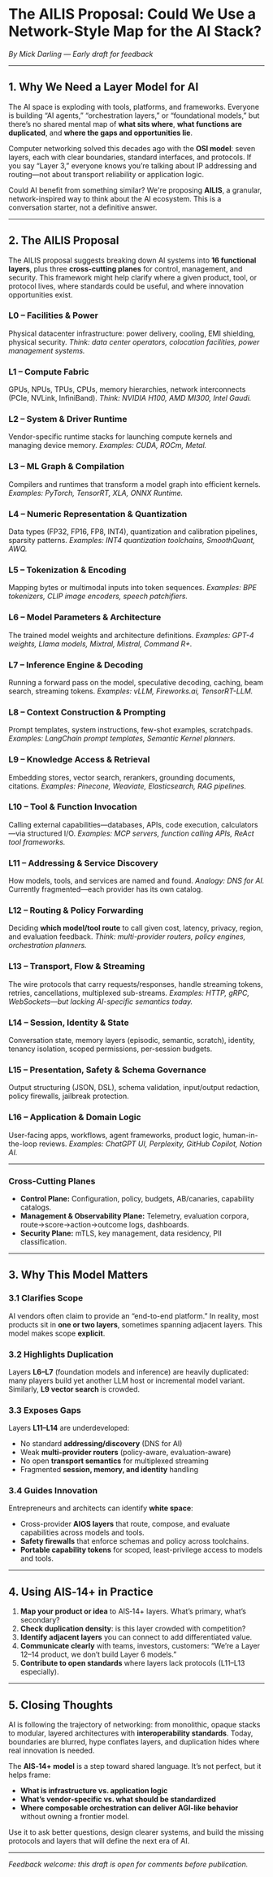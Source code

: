 
# The AILIS Proposal: Could We Use a Network-Style Map for the AI Stack?

*By Mick Darling — Early draft for feedback*

---

## 1. Why We Need a Layer Model for AI

The AI space is exploding with tools, platforms, and frameworks. Everyone is building “AI agents,” “orchestration layers,” or “foundational models,” but there’s no shared mental map of **what sits where**, **what functions are duplicated**, and **where the gaps and opportunities lie**.

Computer networking solved this decades ago with the **OSI model**: seven layers, each with clear boundaries, standard interfaces, and protocols. If you say “Layer 3,” everyone knows you’re talking about IP addressing and routing—not about transport reliability or application logic.

Could AI benefit from something similar? We're proposing **AILIS**, a granular, network-inspired way to think about the AI ecosystem. This is a conversation starter, not a definitive answer.

---

## 2. The AILIS Proposal

The AILIS proposal suggests breaking down AI systems into **16 functional layers**, plus three **cross-cutting planes** for control, management, and security. This framework might help clarify where a given product, tool, or protocol lives, where standards could be useful, and where innovation opportunities exist.

### **L0 – Facilities & Power**

Physical datacenter infrastructure: power delivery, cooling, EMI shielding, physical security. *Think: data center operators, colocation facilities, power management systems.*

### **L1 – Compute Fabric**

GPUs, NPUs, TPUs, CPUs, memory hierarchies, network interconnects (PCIe, NVLink, InfiniBand). *Think: NVIDIA H100, AMD MI300, Intel Gaudi.*

### **L2 – System & Driver Runtime**

Vendor-specific runtime stacks for launching compute kernels and managing device memory. *Examples: CUDA, ROCm, Metal.*

### **L3 – ML Graph & Compilation**

Compilers and runtimes that transform a model graph into efficient kernels. *Examples: PyTorch, TensorRT, XLA, ONNX Runtime.*

### **L4 – Numeric Representation & Quantization**

Data types (FP32, FP16, FP8, INT4), quantization and calibration pipelines, sparsity patterns. *Examples: INT4 quantization toolchains, SmoothQuant, AWQ.*

### **L5 – Tokenization & Encoding**

Mapping bytes or multimodal inputs into token sequences. *Examples: BPE tokenizers, CLIP image encoders, speech patchifiers.*

### **L6 – Model Parameters & Architecture**

The trained model weights and architecture definitions. *Examples: GPT-4 weights, Llama models, Mixtral, Mistral, Command R+.*

### **L7 – Inference Engine & Decoding**

Running a forward pass on the model, speculative decoding, caching, beam search, streaming tokens. *Examples: vLLM, Fireworks.ai, TensorRT-LLM.*

### **L8 – Context Construction & Prompting**

Prompt templates, system instructions, few-shot examples, scratchpads. *Examples: LangChain prompt templates, Semantic Kernel planners.*

### **L9 – Knowledge Access & Retrieval**

Embedding stores, vector search, rerankers, grounding documents, citations. *Examples: Pinecone, Weaviate, Elasticsearch, RAG pipelines.*

### **L10 – Tool & Function Invocation**

Calling external capabilities—databases, APIs, code execution, calculators—via structured I/O. *Examples: MCP servers, function calling APIs, ReAct tool frameworks.*

### **L11 – Addressing & Service Discovery**

How models, tools, and services are named and found. *Analogy: DNS for AI.* Currently fragmented—each provider has its own catalog.

### **L12 – Routing & Policy Forwarding**

Deciding **which model/tool route** to call given cost, latency, privacy, region, and evaluation feedback. *Think: multi-provider routers, policy engines, orchestration planners.*

### **L13 – Transport, Flow & Streaming**

The wire protocols that carry requests/responses, handle streaming tokens, retries, cancellations, multiplexed sub-streams. *Examples: HTTP, gRPC, WebSockets—but lacking AI-specific semantics today.*

### **L14 – Session, Identity & State**

Conversation state, memory layers (episodic, semantic, scratch), identity, tenancy isolation, scoped permissions, per-session budgets.

### **L15 – Presentation, Safety & Schema Governance**

Output structuring (JSON, DSL), schema validation, input/output redaction, policy firewalls, jailbreak protection.

### **L16 – Application & Domain Logic**

User-facing apps, workflows, agent frameworks, product logic, human-in-the-loop reviews. *Examples: ChatGPT UI, Perplexity, GitHub Copilot, Notion AI.*

---

### Cross-Cutting Planes

- **Control Plane:** Configuration, policy, budgets, AB/canaries, capability catalogs.
- **Management & Observability Plane:** Telemetry, evaluation corpora, route→score→action→outcome logs, dashboards.
- **Security Plane:** mTLS, key management, data residency, PII classification.

---

## 3. Why This Model Matters

### 3.1 Clarifies Scope

AI vendors often claim to provide an “end-to-end platform.” In reality, most products sit in **one or two layers**, sometimes spanning adjacent layers. This model makes scope **explicit**.

### 3.2 Highlights Duplication

Layers **L6–L7** (foundation models and inference) are heavily duplicated: many players build yet another LLM host or incremental model variant. Similarly, **L9 vector search** is crowded.

### 3.3 Exposes Gaps

Layers **L11–L14** are underdeveloped:
- No standard **addressing/discovery** (DNS for AI)
- Weak **multi-provider routers** (policy-aware, evaluation-aware)
- No open **transport semantics** for multiplexed streaming
- Fragmented **session, memory, and identity** handling

### 3.4 Guides Innovation

Entrepreneurs and architects can identify **white space**:
- Cross-provider **AIOS layers** that route, compose, and evaluate capabilities across models and tools.
- **Safety firewalls** that enforce schemas and policy across toolchains.
- **Portable capability tokens** for scoped, least-privilege access to models and tools.

---

## 4. Using AIS‑14+ in Practice

1. **Map your product or idea** to AIS‑14+ layers. What’s primary, what’s secondary?  
2. **Check duplication density**: is this layer crowded with competition?  
3. **Identify adjacent layers** you can connect to add differentiated value.  
4. **Communicate clearly** with teams, investors, customers: “We’re a Layer 12–14 product, we don’t build Layer 6 models.”  
5. **Contribute to open standards** where layers lack protocols (L11–L13 especially).

---

## 5. Closing Thoughts

AI is following the trajectory of networking: from monolithic, opaque stacks to modular, layered architectures with **interoperability standards**. Today, boundaries are blurred, hype conflates layers, and duplication hides where real innovation is needed.

The **AIS‑14+ model** is a step toward shared language. It’s not perfect, but it helps frame:
- **What is infrastructure vs. application logic**
- **What’s vendor-specific vs. what should be standardized**
- **Where composable orchestration can deliver AGI-like behavior** without owning a frontier model.

Use it to ask better questions, design clearer systems, and build the missing protocols and layers that will define the next era of AI.

---

*Feedback welcome: this draft is open for comments before publication.*

